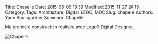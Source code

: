 Title: Chapelle
Date: 2015-05-09 19:59
Modified: 2015-11-27 20:15
Category:
Tags: Architecture, Digital, LEGO, MOC
Slug: chapelle
Authors: Yann Baumgartner
Summary: Chapelle

Ma première construction réalisée avec Lego® Digital Designer.

![Chapelle][chapelle]

[chapelle]: {filename}/images/chapelle.png  "Chapelle"

